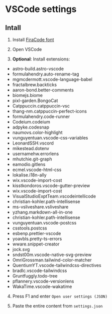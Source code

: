 # VSCode settings

## Intall

1. Install [FiraCode font](https://github.com/tonsky/FiraCode)

2. Open VSCode

3. **Optional**: Install extensions:

- astro-build.astro-vscode
- formulahendry.auto-rename-tag
- mgmcdermott.vscode-language-babel
- fractalbrew.backticks
- aaron-bond.better-comments
- biomejs.biome
- pixl-garden.BongoCat
- Catppuccin.catppuccin-vsc
- thang-nm.catppuccin-perfect-icons
- formulahendry.code-runner
- Codeium.codeium
- adpyke.codesnap
- naumovs.color-highlight
- vunguyentuan.vscode-css-variables
- LeonardSSH.vscord
- mikestead.dotenv
- usernamehw.errorlens
- mhutchie.git-graph
- eamodio.gitlens
- ecmel.vscode-html-css
- lokalise.i18n-ally
- wix.vscode-import-cost
- kisstkondoros.vscode-gutter-preview
- wix.vscode-import-cost
- VisualStudioExptTeam.vscodeintellicode
- christian-kohler.path-intellisense
- ms-vsliveshare.vsliveshare
- yzhang.markdown-all-in-one
- christian-kohler.path-intellisense
- vunguyentuan.vscode-postcss
- csstools.postcss
- esbenp.prettier-vscode
- yoavbls.pretty-ts-errors
- wware.snippet-creator
- jock.svg
- sndst00m.vscode-native-svg-preview
- OmriGrossman.tailwind-color-matcher
- QuentiumYT.vscode-tailwindcss-directives
- bradlc.vscode-tailwindcss
- Gruntfuggly.todo-tree
- pflannery.vscode-versionlens
- WakaTime.vscode-wakatime

4. Press F1 and enter `Open user settings (JSON)`

5. Paste the entire content from `settings.json`
